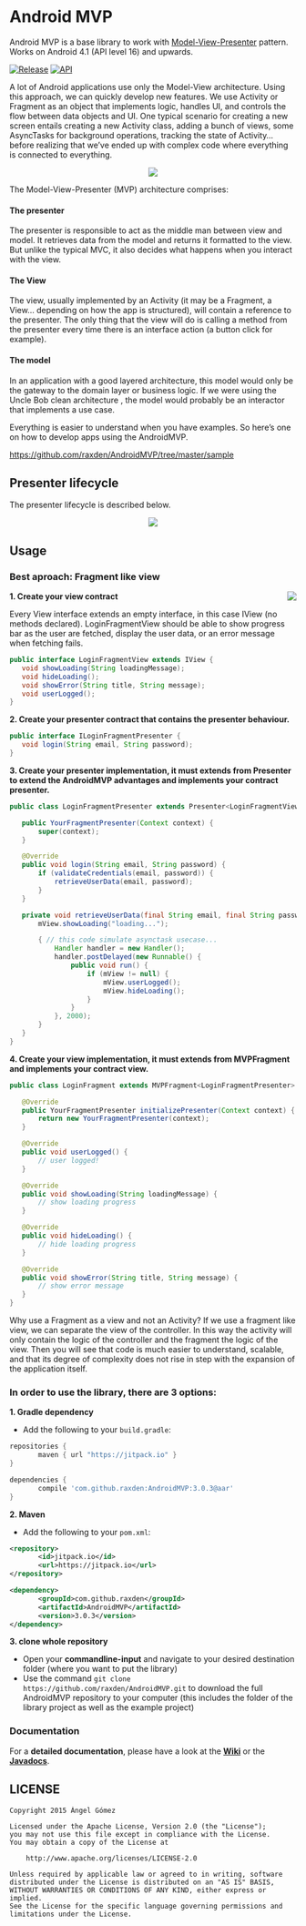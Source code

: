 Android MVP
===========

Android MVP is a base library to work with [Model-View-Presenter](http://en.wikipedia.org/wiki/Model%E2%80%93view%E2%80%93presenter) pattern. Works on Android 4.1 (API level 16) and upwards.

[![Release](https://img.shields.io/github/tag/raxden/AndroidMVP.svg?label=Download)](https://jitpack.io/#raxden/AndroidMVP/)
[![API](https://img.shields.io/badge/API-16%2B-green.svg?style=flat)](https://android-arsenal.com/api?level=16)


A lot of Android applications use only the Model-View architecture. Using this approach, we can quickly develop new features. We use Activity or Fragment as an object that implements logic, handles UI, and controls the flow between data objects and UI. One typical scenario for creating a new screen entails creating a new Activity class, adding a bunch of views, some AsyncTasks for background operations, tracking the state of Activity… before realizing that we’ve ended up with complex code where everything is connected to everything.

<p align="center">
<img src="https://raw.githubusercontent.com/raxden/AndroidMVP/master/mvc_mvp.png"/>
</p>

The Model-View-Presenter (MVP) architecture comprises:

#### The presenter
The presenter is responsible to act as the middle man between view and model. It retrieves data from the model and returns it formatted to the view. But unlike the typical MVC, it also decides what happens when you interact with the view.
#### The View
The view, usually implemented by an Activity (it may be a Fragment, a View… depending on how the app is structured), will contain a reference to the presenter. The only thing that the view will do is calling a method from the presenter every time there is an interface action (a button click for example).
#### The model
In an application with a good layered architecture, this model would only be the gateway to the domain layer or business logic. If we were using the Uncle Bob clean architecture , the model would probably be an interactor that implements a use case.

Everything is easier to understand when you have examples. So here’s one on how to develop apps using the AndroidMVP.

https://github.com/raxden/AndroidMVP/tree/master/sample

## Presenter lifecycle

The presenter lifecycle is described below.

<p align="center">
<img src="https://raw.githubusercontent.com/raxden/AndroidMVP/master/mvp_lifecycle.png"/>
</p>

## Usage

### Best aproach: Fragment like view

<img align="right" src="https://github.com/raxden/AndroidMVP/blob/master/mvp_fragment.png?raw=true" />

**1. Create your view contract**

Every View interface extends an empty interface, in this case IView (no methods declared). LoginFragmentView should be able to show progress bar as the user are fetched, display the user data, or an error message when fetching fails.

 ```java
public interface LoginFragmentView extends IView {
    void showLoading(String loadingMessage);
    void hideLoading();
    void showError(String title, String message);
    void userLogged();
}
```

**2. Create your presenter contract that contains the presenter behaviour.**

 ```java
public interface ILoginFragmentPresenter {
    void login(String email, String password);
}
```

**3. Create your presenter implementation, it must extends from Presenter to extend the AndroidMVP advantages and implements your contract presenter.**

 ```java
public class LoginFragmentPresenter extends Presenter<LoginFragmentView> implements ILoginFragmentPresenter {

    public YourFragmentPresenter(Context context) {
        super(context);
    }

    @Override
    public void login(String email, String password) {
        if (validateCredentials(email, password)) {
            retrieveUserData(email, password);
        }
    }

    private void retrieveUserData(final String email, final String password) {
        mView.showLoading("loading...");

        { // this code simulate asynctask usecase...
            Handler handler = new Handler();
            handler.postDelayed(new Runnable() {
                public void run() {
                    if (mView != null) {
                        mView.userLogged();
                        mView.hideLoading();
                    }
                }
            }, 2000);
        }
    }
}
```

**4. Create your view implementation, it must extends from MVPFragment and implements your contract view.**

 ```java
public class LoginFragment extends MVPFragment<LoginFragmentPresenter> implements LoginFragmentView {

    @Override
    public YourFragmentPresenter initializePresenter(Context context) {
        return new YourFragmentPresenter(context);
    }

    @Override
    public void userLogged() {
        // user logged!
    }

    @Override
    public void showLoading(String loadingMessage) {
        // show loading progress
    }

    @Override
    public void hideLoading() {
        // hide loading progress
    }

    @Override
    public void showError(String title, String message) {
        // show error message
    }
}
```

Why use a Fragment as a view and not an Activity? If we use a fragment like view, we can separate the view of the controller. In this way the activity will only contain the logic of the controller and the fragment the logic of the view. Then you will see that code is much easier to understand, scalable, and that its degree of complexity does not rise in step with the expansion of the application itself.

### In order to use the library, there are 3 options:

**1. Gradle dependency**

 - 	Add the following to your `build.gradle`:
 ```gradle
repositories {
	    maven { url "https://jitpack.io" }
}

dependencies {
	    compile 'com.github.raxden:AndroidMVP:3.0.3@aar'
}
```

**2. Maven**
- Add the following to your `pom.xml`:
 ```xml
<repository>
       	<id>jitpack.io</id>
	    <url>https://jitpack.io</url>
</repository>

<dependency>
	    <groupId>com.github.raxden</groupId>
	    <artifactId>AndroidMVP</artifactId>
	    <version>3.0.3</version>
</dependency>
```

**3. clone whole repository**
 - Open your **commandline-input** and navigate to your desired destination folder (where you want to put the library)
 - Use the command `git clone https://github.com/raxden/AndroidMVP.git` to download the full AndroidMVP repository to your computer (this includes the folder of the library project as well as the example project)

### Documentation

For a **detailed documentation**, please have a look at the [**Wiki**](https://github.com/raxden/AndroidMVP/wiki) or the [**Javadocs**](https://jitpack.io/com/github/raxden/AndroidMVP/3.0.3/javadoc/).

## LICENSE

    Copyright 2015 Ángel Gómez

    Licensed under the Apache License, Version 2.0 (the "License");
    you may not use this file except in compliance with the License.
    You may obtain a copy of the License at

        http://www.apache.org/licenses/LICENSE-2.0

    Unless required by applicable law or agreed to in writing, software
    distributed under the License is distributed on an "AS IS" BASIS,
    WITHOUT WARRANTIES OR CONDITIONS OF ANY KIND, either express or implied.
    See the License for the specific language governing permissions and
    limitations under the License.